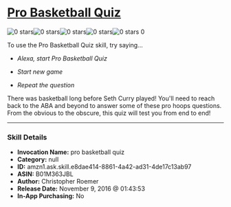 # [Pro Basketball Quiz](http://alexa.amazon.com/#skills/amzn1.ask.skill.e8dae414-8861-4a42-ad31-4de17c13ab97)
![0 stars](../../images/ic_star_border_black_18dp_1x.png)![0 stars](../../images/ic_star_border_black_18dp_1x.png)![0 stars](../../images/ic_star_border_black_18dp_1x.png)![0 stars](../../images/ic_star_border_black_18dp_1x.png)![0 stars](../../images/ic_star_border_black_18dp_1x.png) 0

To use the Pro Basketball Quiz skill, try saying...

* *Alexa, start Pro Basketball Quiz*

* *Start new game*

* *Repeat the question*

There was basketball long before Seth Curry played!  You'll need to reach back to the ABA and beyond to answer some of these pro hoops questions.  From the obvious to the obscure, this quiz will test you from end to end!

***

### Skill Details

* **Invocation Name:** pro basketball quiz
* **Category:** null
* **ID:** amzn1.ask.skill.e8dae414-8861-4a42-ad31-4de17c13ab97
* **ASIN:** B01M363JBL
* **Author:** Christopher Roemer
* **Release Date:** November 9, 2016 @ 01:43:53
* **In-App Purchasing:** No
